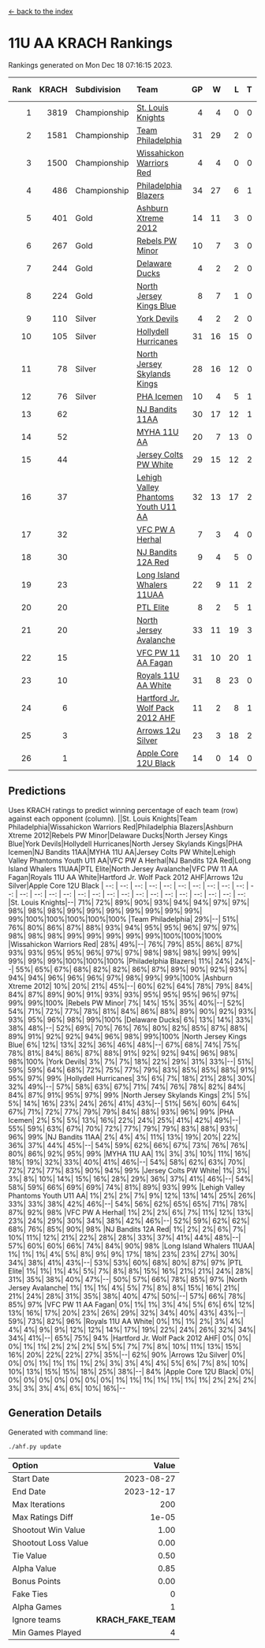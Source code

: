 [<- back to the index](readme.md)
# 11U AA KRACH Rankings
Rankings generated on Mon Dec 18 07:16:15 2023.

Rank|KRACH|Subdivision|Team|GP|W|L|T|OTW|OTL|SoS|Exp Wins|Win Diff
---:|---:|:---|:---|---:|---:|---:|---:|---:|---:|---:|---:|---:
1|3819|Championship|[St. Louis Knights](https://gamesheetstats.com/seasons/3659/teams/143319/schedule)|4|4|0|0|0|0|127|4.8|-0.0
2|1581|Championship|[Team Philadelphia](https://gamesheetstats.com/seasons/3659/teams/140788/schedule)|31|29|2|0|1|0|126|29.9|0.0
3|1500|Championship|[Wissahickon Warriors Red](https://gamesheetstats.com/seasons/3659/teams/140468/schedule)|4|4|0|0|1|0|48|4.8|-0.0
4|486|Championship|[Philadelphia Blazers](https://gamesheetstats.com/seasons/3659/teams/140785/schedule)|34|27|6|1|0|1|309|28.3|-0.0
5|401|Gold|[Ashburn Xtreme 2012](https://gamesheetstats.com/seasons/3659/teams/140775/schedule)|14|11|3|0|1|0|275|11.9|0.0
6|267|Gold|[Rebels PW Minor](https://gamesheetstats.com/seasons/3659/teams/140786/schedule)|10|7|3|0|0|0|263|7.9|0.0
7|244|Gold|[Delaware Ducks](https://gamesheetstats.com/seasons/3659/teams/140453/schedule)|4|2|2|0|0|0|456|2.9|0.0
8|224|Gold|[North Jersey Kings Blue](https://gamesheetstats.com/seasons/3659/teams/140459/schedule)|8|7|1|0|0|0|35|7.9|0.0
9|110|Silver|[York Devils](https://gamesheetstats.com/seasons/3659/teams/140469/schedule)|4|2|2|0|1|0|640|2.9|0.0
10|105|Silver|[Hollydell Hurricanes](https://gamesheetstats.com/seasons/3659/teams/140777/schedule)|31|16|15|0|1|2|462|16.9|0.0
11|78|Silver|[North Jersey Skylands Kings](https://gamesheetstats.com/seasons/3659/teams/140784/schedule)|28|16|12|0|2|2|198|16.9|0.0
12|76|Silver|[PHA Icemen](https://gamesheetstats.com/seasons/3659/teams/143313/schedule)|10|4|5|1|1|0|264|5.4|0.0
13|62||[NJ Bandits 11AA](https://gamesheetstats.com/seasons/3659/teams/140782/schedule)|30|17|12|1|0|2|138|18.4|0.0
14|52||[MYHA 11U AA](https://gamesheetstats.com/seasons/3659/teams/140781/schedule)|20|7|13|0|0|0|379|7.9|0.0
15|44||[Jersey Colts PW White](https://gamesheetstats.com/seasons/3659/teams/140778/schedule)|29|15|12|2|2|0|112|16.9|0.0
16|37||[Lehigh Valley Phantoms Youth U11 AA](https://gamesheetstats.com/seasons/3659/teams/140779/schedule)|32|13|17|2|1|1|314|14.9|0.0
17|32||[VFC PW A Herhal](https://gamesheetstats.com/seasons/3659/teams/140467/schedule)|7|3|4|0|1|1|99|3.9|0.0
18|30||[NJ Bandits 12A Red](https://gamesheetstats.com/seasons/3659/teams/140458/schedule)|9|4|5|0|0|0|39|4.9|0.0
19|23||[Long Island Whalers 11UAA](https://gamesheetstats.com/seasons/3659/teams/140780/schedule)|22|9|11|2|0|1|65|10.9|0.0
20|20||[PTL Elite](https://gamesheetstats.com/seasons/3659/teams/140462/schedule)|8|2|5|1|0|0|46|3.4|0.0
21|20||[North Jersey Avalanche](https://gamesheetstats.com/seasons/3659/teams/140783/schedule)|33|11|19|3|1|4|158|13.4|0.0
22|15||[VFC PW 11 AA Fagan](https://gamesheetstats.com/seasons/3659/teams/140789/schedule)|31|10|20|1|3|1|211|11.4|0.0
23|10||[Royals 11U AA White](https://gamesheetstats.com/seasons/3659/teams/140787/schedule)|31|8|23|0|1|0|294|8.9|0.0
24|6||[Hartford Jr. Wolf Pack 2012 AHF](https://gamesheetstats.com/seasons/3659/teams/140776/schedule)|11|2|8|1|0|0|36|3.4|0.0
25|3||[Arrows 12u Silver](https://gamesheetstats.com/seasons/3659/teams/140774/schedule)|23|3|18|2|0|1|60|4.9|0.0
26|1||[Apple Core 12U Black](https://gamesheetstats.com/seasons/3659/teams/140773/schedule)|14|0|14|0|0|0|325|0.9|0.0

## Predictions
Uses KRACH ratings to predict winning percentage of each team (row) against each opponent (column).
||St. Louis Knights|Team Philadelphia|Wissahickon Warriors Red|Philadelphia Blazers|Ashburn Xtreme 2012|Rebels PW Minor|Delaware Ducks|North Jersey Kings Blue|York Devils|Hollydell Hurricanes|North Jersey Skylands Kings|PHA Icemen|NJ Bandits 11AA|MYHA 11U AA|Jersey Colts PW White|Lehigh Valley Phantoms Youth U11 AA|VFC PW A Herhal|NJ Bandits 12A Red|Long Island Whalers 11UAA|PTL Elite|North Jersey Avalanche|VFC PW 11 AA Fagan|Royals 11U AA White|Hartford Jr. Wolf Pack 2012 AHF|Arrows 12u Silver|Apple Core 12U Black
| --: | --: | --: | --: | --: | --: | --: | --: | --: | --: | --: | --: | --: | --: | --: | --: | --: | --: | --: | --: | --: | --: | --: | --: | --: | --: | --: 
|St. Louis Knights|--| 71%| 72%| 89%| 90%| 93%| 94%| 94%| 97%| 97%| 98%| 98%| 98%| 99%| 99%| 99%| 99%| 99%| 99%| 99%| 99%|100%|100%|100%|100%|100%
|Team Philadelphia| 29%|--| 51%| 76%| 80%| 86%| 87%| 88%| 93%| 94%| 95%| 95%| 96%| 97%| 97%| 98%| 98%| 98%| 99%| 99%| 99%| 99%| 99%|100%|100%|100%
|Wissahickon Warriors Red| 28%| 49%|--| 76%| 79%| 85%| 86%| 87%| 93%| 93%| 95%| 95%| 96%| 97%| 97%| 98%| 98%| 98%| 99%| 99%| 99%| 99%| 99%|100%|100%|100%
|Philadelphia Blazers| 11%| 24%| 24%|--| 55%| 65%| 67%| 68%| 82%| 82%| 86%| 87%| 89%| 90%| 92%| 93%| 94%| 94%| 96%| 96%| 96%| 97%| 98%| 99%| 99%|100%
|Ashburn Xtreme 2012| 10%| 20%| 21%| 45%|--| 60%| 62%| 64%| 78%| 79%| 84%| 84%| 87%| 89%| 90%| 91%| 93%| 93%| 95%| 95%| 95%| 96%| 97%| 99%| 99%|100%
|Rebels PW Minor|  7%| 14%| 15%| 35%| 40%|--| 52%| 54%| 71%| 72%| 77%| 78%| 81%| 84%| 86%| 88%| 89%| 90%| 92%| 93%| 93%| 95%| 96%| 98%| 99%|100%
|Delaware Ducks|  6%| 13%| 14%| 33%| 38%| 48%|--| 52%| 69%| 70%| 76%| 76%| 80%| 82%| 85%| 87%| 88%| 89%| 91%| 92%| 92%| 94%| 96%| 98%| 99%|100%
|North Jersey Kings Blue|  6%| 12%| 13%| 32%| 36%| 46%| 48%|--| 67%| 68%| 74%| 75%| 78%| 81%| 84%| 86%| 87%| 88%| 91%| 92%| 92%| 94%| 96%| 98%| 98%|100%
|York Devils|  3%|  7%|  7%| 18%| 22%| 29%| 31%| 33%|--| 51%| 59%| 59%| 64%| 68%| 72%| 75%| 77%| 79%| 83%| 85%| 85%| 88%| 91%| 95%| 97%| 99%
|Hollydell Hurricanes|  3%|  6%|  7%| 18%| 21%| 28%| 30%| 32%| 49%|--| 57%| 58%| 63%| 67%| 71%| 74%| 76%| 78%| 82%| 84%| 84%| 87%| 91%| 95%| 97%| 99%
|North Jersey Skylands Kings|  2%|  5%|  5%| 14%| 16%| 23%| 24%| 26%| 41%| 43%|--| 51%| 56%| 60%| 64%| 67%| 71%| 72%| 77%| 79%| 79%| 84%| 88%| 93%| 96%| 99%
|PHA Icemen|  2%|  5%|  5%| 13%| 16%| 22%| 24%| 25%| 41%| 42%| 49%|--| 55%| 59%| 63%| 67%| 70%| 72%| 77%| 79%| 79%| 83%| 88%| 93%| 96%| 99%
|NJ Bandits 11AA|  2%|  4%|  4%| 11%| 13%| 19%| 20%| 22%| 36%| 37%| 44%| 45%|--| 54%| 59%| 62%| 66%| 67%| 73%| 76%| 76%| 80%| 86%| 92%| 95%| 99%
|MYHA 11U AA|  1%|  3%|  3%| 10%| 11%| 16%| 18%| 19%| 32%| 33%| 40%| 41%| 46%|--| 54%| 58%| 62%| 63%| 70%| 72%| 72%| 77%| 83%| 90%| 94%| 99%
|Jersey Colts PW White|  1%|  3%|  3%|  8%| 10%| 14%| 15%| 16%| 28%| 29%| 36%| 37%| 41%| 46%|--| 54%| 58%| 59%| 66%| 69%| 69%| 74%| 81%| 89%| 93%| 99%
|Lehigh Valley Phantoms Youth U11 AA|  1%|  2%|  2%|  7%|  9%| 12%| 13%| 14%| 25%| 26%| 33%| 33%| 38%| 42%| 46%|--| 54%| 56%| 62%| 65%| 65%| 71%| 78%| 87%| 92%| 98%
|VFC PW A Herhal|  1%|  2%|  2%|  6%|  7%| 11%| 12%| 13%| 23%| 24%| 29%| 30%| 34%| 38%| 42%| 46%|--| 52%| 59%| 62%| 62%| 68%| 76%| 85%| 90%| 98%
|NJ Bandits 12A Red|  1%|  2%|  2%|  6%|  7%| 10%| 11%| 12%| 21%| 22%| 28%| 28%| 33%| 37%| 41%| 44%| 48%|--| 57%| 60%| 60%| 66%| 74%| 84%| 90%| 98%
|Long Island Whalers 11UAA|  1%|  1%|  1%|  4%|  5%|  8%|  9%|  9%| 17%| 18%| 23%| 23%| 27%| 30%| 34%| 38%| 41%| 43%|--| 53%| 53%| 60%| 68%| 80%| 87%| 97%
|PTL Elite|  1%|  1%|  1%|  4%|  5%|  7%|  8%|  8%| 15%| 16%| 21%| 21%| 24%| 28%| 31%| 35%| 38%| 40%| 47%|--| 50%| 57%| 66%| 78%| 85%| 97%
|North Jersey Avalanche|  1%|  1%|  1%|  4%|  5%|  7%|  8%|  8%| 15%| 16%| 21%| 21%| 24%| 28%| 31%| 35%| 38%| 40%| 47%| 50%|--| 57%| 66%| 78%| 85%| 97%
|VFC PW 11 AA Fagan|  0%|  1%|  1%|  3%|  4%|  5%|  6%|  6%| 12%| 13%| 16%| 17%| 20%| 23%| 26%| 29%| 32%| 34%| 40%| 43%| 43%|--| 59%| 73%| 82%| 96%
|Royals 11U AA White|  0%|  1%|  1%|  2%|  3%|  4%|  4%|  4%|  9%|  9%| 12%| 12%| 14%| 17%| 19%| 22%| 24%| 26%| 32%| 34%| 34%| 41%|--| 65%| 75%| 94%
|Hartford Jr. Wolf Pack 2012 AHF|  0%|  0%|  0%|  1%|  1%|  2%|  2%|  2%|  5%|  5%|  7%|  7%|  8%| 10%| 11%| 13%| 15%| 16%| 20%| 22%| 22%| 27%| 35%|--| 62%| 90%
|Arrows 12u Silver|  0%|  0%|  0%|  1%|  1%|  1%|  1%|  2%|  3%|  3%|  4%|  4%|  5%|  6%|  7%|  8%| 10%| 10%| 13%| 15%| 15%| 18%| 25%| 38%|--| 84%
|Apple Core 12U Black|  0%|  0%|  0%|  0%|  0%|  0%|  0%|  0%|  1%|  1%|  1%|  1%|  1%|  1%|  1%|  2%|  2%|  2%|  3%|  3%|  3%|  4%|  6%| 10%| 16%|--

## Generation Details

Generated with command line:
```
./ahf.py update
```

| Option | Value |
| :----- | ----: |
| Start Date | 2023-08-27 |
| End Date | 2023-12-17 |
| Max Iterations | 200 |
| Max Ratings Diff | 1e-05 |
| Shootout Win Value | 1.00 |
| Shootout Loss Value | 0.00 |
| Tie Value | 0.50 |
| Alpha Value | 0.85 |
| Bonus Points | 0.00 |
| Fake Ties | 0 |
| Alpha Games | 1 |
| Ignore teams | __KRACH_FAKE_TEAM__ |
| Min Games Played | 4 |

